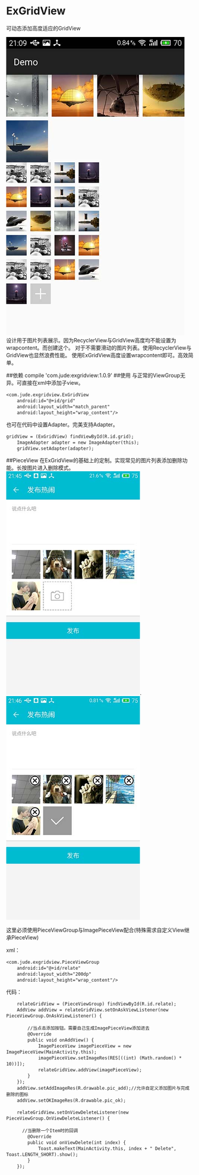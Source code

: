 # ExGridView
可动态添加高度适应的GridView

![screenshot](https://raw.githubusercontent.com/Jude95/ExGridView/master/screenshot.jpg)  
设计用于图片列表展示。因为RecyclerView与GridView高度均不能设置为wrapcontent。而创建这个。
对于不需要滑动的图片列表。使用RecyclerView与GridView也显然浪费性能。
使用ExGridView高度设置wrapcontent即可。高效简单。   

##依赖
compile 'com.jude:exgridview:1.0.9'
##使用
与正常的ViewGroup无异。可直接在xml中添加子view。

    <com.jude.exgridview.ExGridView
        android:id="@+id/grid"
        android:layout_width="match_parent"
        android:layout_height="wrap_content"/>

也可在代码中设置Adapter。完美支持Adapter。

    gridView = (ExGridView) findViewById(R.id.grid);
        ImageAdapter adapter = new ImageAdapter(this);
        gridView.setAdapter(adapter);


##PieceView
在ExGridView的基础上的定制。实现常见的图片列表添加删除功能。长按图片进入删除模式。
![screenshot](https://raw.githubusercontent.com/Jude95/ExGridView/master/pieceview1.jpg).![screenshot](https://raw.githubusercontent.com/Jude95/ExGridView/master/pieceview2.jpg)   

这里必须使用PieceViewGroup与ImagePieceView配合(特殊需求自定义View继承PieceView)  

xml：  

    <com.jude.exgridview.PieceViewGroup
        android:id="@+id/relate"
        android:layout_width="200dp"
        android:layout_height="wrap_content"/>
        

代码：

        relateGridView = (PieceViewGroup) findViewById(R.id.relate);
        AddView addView = relateGridView.setOnAskViewListener(new PieceViewGroup.OnAskViewListener() {
        
            //当点击添加按钮。需要自己生成ImagePieceView添加进去
            @Override
            public void onAddView() {
                ImagePieceView imagePieceView = new ImagePieceView(MainActivity.this);
                imagePieceView.setImageRes(RES[((int) (Math.random() * 10))]);
                relateGridView.addView(imagePieceView);
            }
        });
        addView.setAddImageRes(R.drawable.pic_add);//允许自定义添加图片与完成删除的图标
        addView.setOKImageRes(R.drawable.pic_ok);
        
        relateGridView.setOnViewDeleteListener(new PieceViewGroup.OnViewDeleteListener() {
        
          //当删除一个Item时的回调
            @Override
            public void onViewDelete(int index) {
                Toast.makeText(MainActivity.this, index + " Delete", Toast.LENGTH_SHORT).show();
            }
        });
